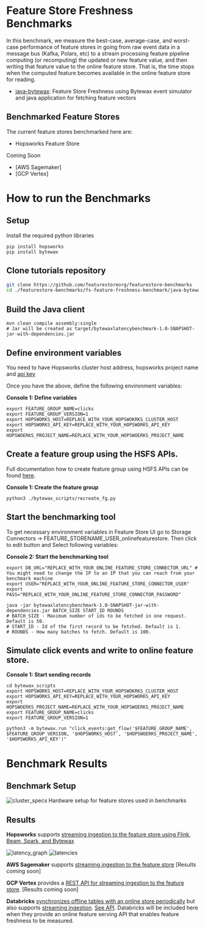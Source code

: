 # Feature Store Freshness Benchmarks


In this benchmark, we measure the best-case, average-case, and worst-case performance of feature stores in going from 
raw event data in a message bus (Kafka, Polars, etc) to a stream processing feature pipeline computing (or recomputing) 
the updated or new feature value, and then writing that feature value to the online feature store. That is, the time 
stops when the computed feature becomes available in the online feature store for reading.

- [java-bytewax](https://github.com/featurestoreorg/featurestore-benchmarks/tree/main/fs-feature-freshness-benchmark/java-bytewax):
Feature Store Freshness using Bytewax event simulator and java application for fetching feature vectors


## Benchmarked Feature Stores

The current feature stores benchmarked here are:

 * Hopsworks Feature Store

Coming Soon
 * [AWS Sagemaker]
 * [GCP Vertex]


# How to run the Benchmarks

## Setup
Install the required python libraries
```console
pip install hopsworks
pip install bytewax
```

## Clone tutorials repository
```bash
git clone https://github.com/featurestoreorg/featurestore-benchmarks
cd ./featurestore-benchmarks/fs-feature-freshness-benchmark/java-bytewax
```

## Build the Java client
```console
mvn clean compile assembly:single
# Jar will be created as target/bytewaxlatencybenchmark-1.0-SNAPSHOT-jar-with-dependencies.jar
```

## Define environment variables
You need  to have Hopsworks cluster host address, hopsworks project name and
[api key](https://docs.hopsworks.ai/3.3/user_guides/projects/api_key/create_api_key/)

Once you have the above, define the following environment variables:

**Console 1: Define variables**
```console
export FEATURE_GROUP_NAME=clicks
export FEATURE_GROUP_VERSION=1
export HOPSWORKS_HOST=REPLACE_WITH_YOUR_HOPSWOKRKS_CLUSTER_HOST
export HOPSWORKS_API_KEY=REPLACE_WITH_YOUR_HOPSWORKS_API_KEY
export HOPSWOERKS_PROJECT_NAME=REPLACE_WITH_YOUR_HOPSWOERKS_PROJECT_NAME
```

## Create a feature group using the HSFS APIs.
Full documentation how to create feature group using HSFS APIs can be found [here](https://docs.hopsworks.ai/3.3/user_guides/fs/feature_group/create/).

**Console 1: Create the feature group**
```console
python3 ./bytewax_scripts/recreate_fg.py
```

## Start the benchmarking tool
To get necessary environment variables in Feature Store UI go to Storage Connectors -> FEATURE_STORENAME_USER_onlinefeaturestore. Then click to edit button and Select following variables:

**Console 2: Start the benchmarking tool**
```console
export DB_URL="REPLACE_WITH_YOUR_ONLINE_FEATURE_STORE_CONNECTOR_URL" # You might need to change the IP to an IP that you can reach from your benchmark machine
export USER="REPLACE_WITH_YOUR_ONLINE_FEATURE_STORE_CONNECTOR_USER"
export PASS="REPLACE_WITH_YOUR_ONLINE_FEATURE_STORE_CONNECTOR_PASSWORD"

java -jar bytewaxlatencybenchmark-1.0-SNAPSHOT-jar-with-dependencies.jar BATCH_SIZE START_ID ROUNDS
# BATCH_SIZE - Maximum number of ids to be fetched in one request. Default is 50.
# START_ID - Id of the first record to be fetched. Default is 1.
# ROUNDS - How many batches to fetch. Default is 100.
```

## Simulate click events and write to online feature store.
**Console 1: Start sending records**
```console
cd bytewax_scripts
export HOPSWORKS_HOST=REPLACE_WITH_YOUR_HOPSWOKRKS_CLUSTER_HOST
export HOPSWORKS_API_KEY=REPLACE_WITH_YOUR_HOPSWORKS_API_KEY
export HOPSWOERKS_PROJECT_NAME=REPLACE_WITH_YOUR_HOPSWOERKS_PROJECT_NAME
export FEATURE_GROUP_NAME=clicks
export FEATURE_GROUP_VERSION=1

python3 -m bytewax.run "click_events:get_flow('$FEATURE_GROUP_NAME', $FEATURE_GROUP_VERSION, '$HOPSWORKS_HOST', '$HOPSWOERKS_PROJECT_NAME', '$HOPSWORKS_API_KEY')"
```

# Benchmark Results
## Benchmark Setup
![cluster_specs](https://github.com/featurestoreorg/featurestore-benchmarks/assets/4143920/a1df206e-6ec5-46dc-8a89-0c79d401cb2e)
Hardware setup for feature stores used in benchmarks

## Results
**Hopsworks** supports [streaming ingestion to the feature store using Flink, Beam, Spark, and Bytewax](https://docs.hopsworks.ai/3.3/user_guides/fs/feature_group/create/#streaming-write-api)

![latency_graph](https://github.com/featurestoreorg/featurestore-benchmarks/assets/4143920/bdc575e4-39a3-4d48-a7da-0a6b9273ec8e)
![latencies](https://github.com/featurestoreorg/featurestore-benchmarks/assets/4143920/43f37954-64ab-457b-b347-e9ece5cf19f9)

**AWS Sagemaker** supports [streaming ingestion to the feature store](https://aws.amazon.com/blogs/machine-learning/using-streaming-ingestion-with-amazon-sagemaker-feature-store-to-make-ml-backed-decisions-in-near-real-time/) 
[Results coming soon]

**GCP Vertex** provides a [REST API for streaming ingestion to the feature store](https://cloud.google.com/vertex-ai/docs/featurestore/ingesting-stream). 
[Results coming soon]

**Databricks** [synchronizes offline tables with an online store periodically](https://docs.databricks.com/en/machine-learning/feature-store/publish-features.html#publish-streaming-features-to-an-online-store) but also supports [streaming ingestion](https://docs.databricks.com/en/machine-learning/feature-store/publish-features.html#publish-streaming-features-to-an-online-store). [See API](https://api-docs.databricks.com/python/feature-store/latest/feature_store.client.html). 
Databricks will be included here when they provide an online feature serving API that enables feature freshness to be measured. 

